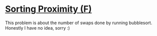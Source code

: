 [Sorting Proximity (F)](https://judge.itacpc.it/team/problems/13/text)
======================================================================

This problem is about the number of swaps done by running bubblesort. Honestly I have no idea, sorry :)